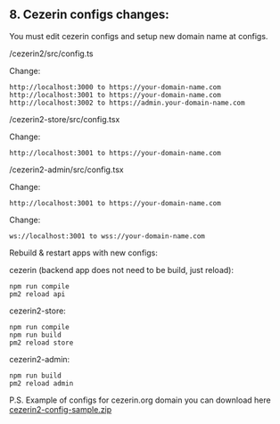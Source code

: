 ## 8. Cezerin configs changes:

You must edit cezerin configs and setup new domain name at configs.

/cezerin2/src/config.ts

Change:

```
http://localhost:3000 to https://your-domain-name.com
http://localhost:3001 to https://your-domain-name.com
http://localhost:3002 to https://admin.your-domain-name.com
```

/cezerin2-store/src/config.tsx

Change:

```
http://localhost:3001 to https://your-domain-name.com
```

/cezerin2-admin/src/config.tsx

Change:

```
http://localhost:3001 to https://your-domain-name.com
```

Change:

```
ws://localhost:3001 to wss://your-domain-name.com
```

Rebuild & restart apps with new configs:

cezerin (backend app does not need to be build, just reload):

```
npm run compile
pm2 reload api
```

cezerin2-store:

```
npm run compile
npm run build
pm2 reload store
```

cezerin2-admin:

```
npm run build
pm2 reload admin
```

P.S. Example of configs for cezerin.org domain you can download here [cezerin2-config-sample.zip](https://github.com/Cezerin2/cezerin2/files/4350955/cezerin2-config-sample.zip)
